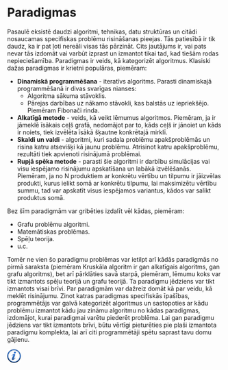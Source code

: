 # Paradigmas

Pasaulē eksistē daudzi algoritmi, tehnikas, datu struktūras un citādi nosaucamas specifiskas problēmu risināšanas pieejas. Tās patiesībā ir tik daudz, ka ir pat ļoti nereāli visas tās pārzināt. Cits jautājums ir, vai pats nevar tās izdomāt vai varbūt izprast un izmantot tikai tad, kad tiešām rodas nepieciešamība. Paradigmas ir veids, kā kategorizēt algoritmus. Klasiski dažas paradigmas ir krietni populāras, piemēram:

- **Dinamiskā programmēšana** - iteratīvs algoritms. Parasti dinamiskajā programmēšanā ir divas svarīgas nianses:
    - Algoritma sākuma stāvoklis.
    - Pārejas darbības uz nākamo stāvokli, kas balstās uz iepriekšējo. Piemēram Fibonači rinda.
- **Alkatīgā metode** - veids, kā veikt lēmumus algoritmos. Piemēram, ja ir jāmeklē īsākais ceļš grafā, nedomājot par to, kāds ceļš ir jānoiet un kāds ir noiets, tiek izvēlēta īsākā šķautne konkrētajā mirklī.
- **Skaldi un valdi** - algoritmi, kuri sadala problēmu apakšproblēmās un risina katru atsevišķi kā jaunu problēmu. Atrisinot katru apakšproblēmu, rezultāti tiek apvienoti risinājumā problēmai.
- **Rupjā spēka metode** - parasti šie algoritmi ir darbību simulācijas vai visu iespējamo risinājumu apskatīšana un labākā izvēlēšanās. Piemēram, ja no N produktiem ar konkrētu vērtību un tilpumu ir jāizvēlas produkti, kurus ielikt somā ar konkrētu tilpumu, lai maksimizētu vērtību summu, tad var apskatīt visus iespējamos variantus, kādos var salikt produktus somā.


Bez šīm paradigmām var gribēties izdalīt vēl kādas, piemēram:

- Grafu problēmu algoritmi.
- Matemātiskas problēmas.
- Spēļu teorija.
- u.c.


Tomēr ne vien šo paradigmu problēmas var ietilpt arī kādās paradigmās no pirmā saraksta (piemēram Kruskāla algoritm ir gan alkatīgais algoritms, gan grafu algoritms), bet arī pārklāties savā starpā, piemēram, lēmumu koks var tikt izmantots spēļu teorijā un grafu teorijā. Ta paradigmu jēdziens var tikt izmantots visai brīvi. Par paradigmām var dažreiz domāt kā par veidu, kā meklēt risinājumu. Zinot katras paradigmas specifiskās īpašības, programmētājs var galvā kategorizēt algoritmus un sastopoties ar kādu problēmu izmantot kādu jau zināmu algoritmu no kādas paradigmas, izdomājot, kurai paradigmai varētu piederēt problēma. Lai gan paradigmu jēdziens var tikt izmantots brīvi, būtu vērtīgi pieturēties pie plaši izmantota paradigmu komplekta, lai arī citi programmētāji spētu saprast tavu domu gājienu.

<a href="http://www.slideshare.net/suresh5c2/algorithm-paradigms" target="_blank">![Vairāk informācija](/media/theory/information.png)</a>